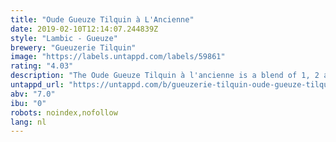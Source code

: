 ```yaml
---
title: "Oude Gueuze Tilquin à L'Ancienne"
date: 2019-02-10T12:14:07.244839Z
style: "Lambic - Gueuze"
brewery: "Gueuzerie Tilquin"
image: "https://labels.untappd.com/labels/59861"
rating: "4.03"
description: "The Oude Gueuze Tilquin à l'ancienne is a blend of 1, 2 and 3 years old lambic refermented in bottle for at least 6 months.  Oude  in flemish or  à l'ancienne  in french is an appellation protected by the EU and is restricted for traditional belgian gueuze in bottle."
untappd_url: "https://untappd.com/b/gueuzerie-tilquin-oude-gueuze-tilquin-a-l-ancienne/59861"
abv: "7.0"
ibu: "0"
robots: noindex,nofollow
lang: nl
---
```

